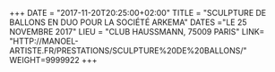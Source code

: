 +++
DATE = "2017-11-20T20:25:00+02:00"
TITLE = "SCULPTURE DE BALLONS EN DUO POUR LA SOCIÉTÉ ARKEMA"
DATES ="LE 25 NOVEMBRE 2017"
LIEU = "CLUB HAUSSMANN, 75009 PARIS"
LINK= "HTTP://MANOEL-ARTISTE.FR/PRESTATIONS/SCULPTURE%20DE%20BALLONS/"
WEIGHT=9999922
+++